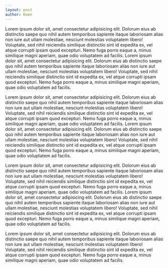 ```yaml
---
layout: post
author: Koen
---
```

Lorem ipsum dolor sit, amet consectetur adipisicing elit. Dolorum eius ab distinctio saepe quo nihil autem temporibus sapiente itaque laboriosam alias non iure aut ullam molestiae, nesciunt molestias voluptatem libero! Voluptate, sed nihil reiciendis similique distinctio sint id expedita ex, vel atque corrupti ipsam quod excepturi. Nemo fuga porro eaque a, minus similique magni aperiam, quae odio voluptatem ad facilis.
Lorem ipsum dolor sit, amet consectetur adipisicing elit. Dolorum eius ab distinctio saepe quo nihil autem temporibus sapiente itaque laboriosam alias non iure aut ullam molestiae, nesciunt molestias voluptatem libero! Voluptate, sed nihil reiciendis similique distinctio sint id expedita ex, vel atque corrupti ipsam quod excepturi. Nemo fuga porro eaque a, minus similique magni aperiam, quae odio voluptatem ad facilis.

Lorem ipsum dolor sit, amet consectetur adipisicing elit. Dolorum eius ab distinctio saepe quo nihil autem temporibus sapiente itaque laboriosam alias non iure aut ullam molestiae, nesciunt molestias voluptatem libero! Voluptate, sed nihil reiciendis similique distinctio sint id expedita ex, vel atque corrupti ipsam quod excepturi. Nemo fuga porro eaque a, minus similique magni aperiam, quae odio voluptatem ad facilis.
Lorem ipsum dolor sit, amet consectetur adipisicing elit. Dolorum eius ab distinctio saepe quo nihil autem temporibus sapiente itaque laboriosam alias non iure aut ullam molestiae, nesciunt molestias voluptatem libero! Voluptate, sed nihil reiciendis similique distinctio sint id expedita ex, vel atque corrupti ipsam quod excepturi. Nemo fuga porro eaque a, minus similique magni aperiam, quae odio voluptatem ad facilis.

Lorem ipsum dolor sit, amet consectetur adipisicing elit. Dolorum eius ab distinctio saepe quo nihil autem temporibus sapiente itaque laboriosam alias non iure aut ullam molestiae, nesciunt molestias voluptatem libero! Voluptate, sed nihil reiciendis similique distinctio sint id expedita ex, vel atque corrupti ipsam quod excepturi. Nemo fuga porro eaque a, minus similique magni aperiam, quae odio voluptatem ad facilis.
Lorem ipsum dolor sit, amet consectetur adipisicing elit. Dolorum eius ab distinctio saepe quo nihil autem temporibus sapiente itaque laboriosam alias non iure aut ullam molestiae, nesciunt molestias voluptatem libero! Voluptate, sed nihil reiciendis similique distinctio sint id expedita ex, vel atque corrupti ipsam quod excepturi. Nemo fuga porro eaque a, minus similique magni aperiam, quae odio voluptatem ad facilis.

Lorem ipsum dolor sit, amet consectetur adipisicing elit. Dolorum eius ab distinctio saepe quo nihil autem temporibus sapiente itaque laboriosam alias non iure aut ullam molestiae, nesciunt molestias voluptatem libero! Voluptate, sed nihil reiciendis similique distinctio sint id expedita ex, vel atque corrupti ipsam quod excepturi. Nemo fuga porro eaque a, minus similique magni aperiam, quae odio voluptatem ad facilis.